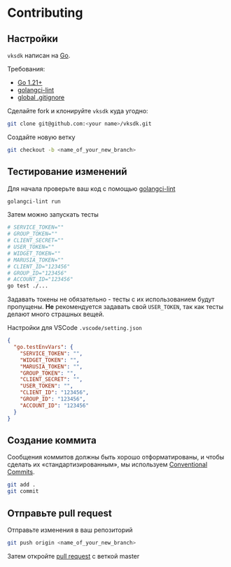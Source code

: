 # Contributing

## Настройки

`vksdk` написан на [Go](https://golang.org/).

Требования:

- [Go 1.21+](https://golang.org/doc/install)
- [golangci-lint](https://github.com/golangci/golangci-lint)
- [global .gitignore](https://help.github.com/en/articles/ignoring-files#create-a-global-gitignore)

Сделайте fork и клонируйте `vksdk` куда угодно:

```sh
git clone git@github.com:<your name>/vksdk.git
```

Создайте новую ветку

```sh
git checkout -b <name_of_your_new_branch>
```

## Тестирование изменений

Для начала проверьте ваш код с помощью
[golangci-lint](https://github.com/golangci/golangci-lint)

```sh
golangci-lint run
```

Затем можно запускать тесты

```sh
# SERVICE_TOKEN=""
# GROUP_TOKEN=""
# CLIENT_SECRET=""
# USER_TOKEN=""
# WIDGET_TOKEN=""
# MARUSIA_TOKEN=""
# CLIENT_ID="123456"
# GROUP_ID="123456"
# ACCOUNT_ID="123456"
go test ./...
```

Задавать токены не обязательно - тесты с их использованием будут пропущены.
**Не** рекомендуется задавать свой `USER_TOKEN`, так как тесты делают много
страшных вещей.

Настройки для VSCode `.vscode/setting.json`

```json
{
  "go.testEnvVars": {
    "SERVICE_TOKEN": "",
    "WIDGET_TOKEN": "",
    "MARUSIA_TOKEN": "",
    "GROUP_TOKEN": "",
    "CLIENT_SECRET": "",
    "USER_TOKEN": "",
    "CLIENT_ID": "123456",
    "GROUP_ID": "123456",
    "ACCOUNT_ID": "123456"
  }
}
```

## Создание коммита

Сообщения коммитов должны быть хорошо отформатированы, и чтобы сделать их
«стандартизированным», мы используем
[Conventional Commits](https://www.conventionalcommits.org/ru).

```sh
git add .
git commit
```

## Отправьте pull request

Отправьте изменения в ваш репозиторий

```sh
git push origin <name_of_your_new_branch>
```

Затем откройте [pull request](https://github.com/SevereCloud/vksdk/pulls)
с веткой master
